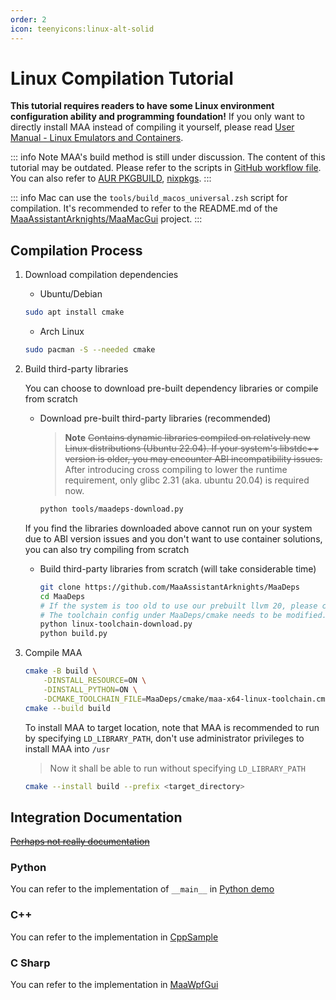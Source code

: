 ```yaml
---
order: 2
icon: teenyicons:linux-alt-solid
---
```


# Linux Compilation Tutorial

**This tutorial requires readers to have some Linux environment configuration ability and programming foundation!** If you only want to directly install MAA instead of compiling it yourself, please read [User Manual - Linux Emulators and Containers](../manual/device/linux.md).

::: info Note
MAA's build method is still under discussion. The content of this tutorial may be outdated. Please refer to the scripts in [GitHub workflow file](https://github.com/MaaAssistantArknights/MaaAssistantArknights/blob/master/.github/workflows/ci.yml#L134). You can also refer to [AUR PKGBUILD](https://aur.archlinux.org/cgit/aur.git/tree/PKGBUILD?h=maa-assistant-arknights), [nixpkgs](https://github.com/NixOS/nixpkgs/blob/nixos-unstable/pkgs/by-name/ma/maa-assistant-arknights/package.nix).
:::

::: info
Mac can use the `tools/build_macos_universal.zsh` script for compilation. It's recommended to refer to the README.md of the [MaaAssistantArknights/MaaMacGui](https://github.com/MaaAssistantArknights/MaaMacGui) project.
:::

## Compilation Process

1. Download compilation dependencies
   - Ubuntu/Debian

   ```bash
   sudo apt install cmake
   ```

   - Arch Linux

   ```bash
   sudo pacman -S --needed cmake
   ```

2. Build third-party libraries

   You can choose to download pre-built dependency libraries or compile from scratch
   - Download pre-built third-party libraries (recommended)

     > **Note**
     > ~~Contains dynamic libraries compiled on relatively new Linux distributions (Ubuntu 22.04). If your system's libstdc++ version is older, you may encounter ABI incompatibility issues.~~
     > After introducing cross compiling to lower the runtime requirement, only glibc 2.31 (aka. ubuntu 20.04) is required now.

     ```bash
     python tools/maadeps-download.py
     ```

   If you find the libraries downloaded above cannot run on your system due to ABI version issues and you don't want to use container solutions, you can also try compiling from scratch
   - Build third-party libraries from scratch (will take considerable time)

     ```bash
     git clone https://github.com/MaaAssistantArknights/MaaDeps
     cd MaaDeps
     # If the system is too old to use our prebuilt llvm 20, please consider using local build enviroment instead of cross compiling.
     # The toolchain config under MaaDeps/cmake needs to be modified.
     python linux-toolchain-download.py
     python build.py
     ```

3. Compile MAA

   ```bash
   cmake -B build \
       -DINSTALL_RESOURCE=ON \
       -DINSTALL_PYTHON=ON \
       -DCMAKE_TOOLCHAIN_FILE=MaaDeps/cmake/maa-x64-linux-toolchain.cmake
   cmake --build build
   ```

   To install MAA to target location, note that MAA is recommended to run by specifying `LD_LIBRARY_PATH`, don't use administrator privileges to install MAA into `/usr`

   > Now it shall be able to run without specifying `LD_LIBRARY_PATH`

   ```bash
   cmake --install build --prefix <target_directory>
   ```

## Integration Documentation

[~~Perhaps not really documentation~~](../protocol/integration.md)

### Python

You can refer to the implementation of `__main__` in [Python demo](https://github.com/MaaAssistantArknights/MaaAssistantArknights/blob/master/src/Python/sample.py)

### C++

You can refer to the implementation in [CppSample](https://github.com/MaaAssistantArknights/MaaAssistantArknights/blob/master/src/Cpp/main.cpp)

### C Sharp

<!-- Do not use C#, MD003/heading-style: Heading style [Expected: atx; Actual: atx_closed] -->

You can refer to the implementation in [MaaWpfGui](https://github.com/MaaAssistantArknights/MaaAssistantArknights/blob/master/src/MaaWpfGui/Main/AsstProxy.cs)
